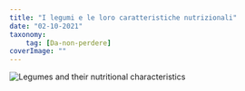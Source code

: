 ```yaml
---
title: "I legumi e le loro caratteristiche nutrizionali"
date: "02-10-2021"
taxonomy: 
    tag: [Da-non-perdere]
coverImage: ""
---
```


![Legumes and their nutritional characteristics](images)
